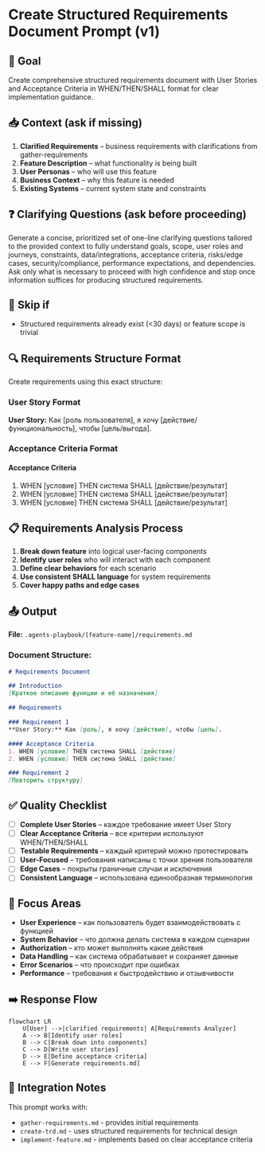 # Create Structured Requirements Document Prompt (v1)

## 🎯 Goal
Create comprehensive structured requirements document with User Stories and Acceptance Criteria in WHEN/THEN/SHALL format for clear implementation guidance.

## 📥 Context (ask if missing)
1. **Clarified Requirements** – business requirements with clarifications from gather-requirements
2. **Feature Description** – what functionality is being built
3. **User Personas** – who will use this feature
4. **Business Context** – why this feature is needed
5. **Existing Systems** – current system state and constraints

## ❓ Clarifying Questions (ask before proceeding)
Generate a concise, prioritized set of one-line clarifying questions tailored to the provided context to fully understand goals, scope, user roles and journeys, constraints, data/integrations, acceptance criteria, risks/edge cases, security/compliance, performance expectations, and dependencies. Ask only what is necessary to proceed with high confidence and stop once information suffices for producing structured requirements.

## 🚦 Skip if
- Structured requirements already exist (<30 days) or feature scope is trivial

## 🔍 Requirements Structure Format
Create requirements using this exact structure:

### User Story Format
**User Story:** Как [роль пользователя], я хочу [действие/функциональность], чтобы [цель/выгода].

### Acceptance Criteria Format
#### Acceptance Criteria
1. WHEN [условие] THEN система SHALL [действие/результат]
2. WHEN [условие] THEN система SHALL [действие/результат]
3. WHEN [условие] THEN система SHALL [действие/результат]

## 📋 Requirements Analysis Process
1. **Break down feature** into logical user-facing components
2. **Identify user roles** who will interact with each component
3. **Define clear behaviors** for each scenario
4. **Use consistent SHALL language** for system requirements
5. **Cover happy paths and edge cases**

## 📤 Output
**File:** `.agents-playbook/[feature-name]/requirements.md`

### Document Structure:
```markdown
# Requirements Document

## Introduction
[Краткое описание функции и её назначения]

## Requirements

### Requirement 1
**User Story:** Как [роль], я хочу [действие], чтобы [цель].

#### Acceptance Criteria
1. WHEN [условие] THEN система SHALL [действие]
2. WHEN [условие] THEN система SHALL [действие]

### Requirement 2
[Повторить структуру]
```

## ✅ Quality Checklist
- [ ] **Complete User Stories** – каждое требование имеет User Story
- [ ] **Clear Acceptance Criteria** – все критерии используют WHEN/THEN/SHALL
- [ ] **Testable Requirements** – каждый критерий можно протестировать
- [ ] **User-Focused** – требования написаны с точки зрения пользователя
- [ ] **Edge Cases** – покрыты граничные случаи и исключения
- [ ] **Consistent Language** – использована единообразная терминология

## 🎯 Focus Areas
- **User Experience** – как пользователь будет взаимодействовать с функцией
- **System Behavior** – что должна делать система в каждом сценарии
- **Authorization** – кто может выполнять какие действия
- **Data Handling** – как система обрабатывает и сохраняет данные
- **Error Scenarios** – что происходит при ошибках
- **Performance** – требования к быстродействию и отзывчивости

## ➡️ Response Flow
```mermaid
flowchart LR
    U[User] -->|clarified requirements| A[Requirements Analyzer]
    A --> B[Identify user roles]
    B --> C[Break down into components]
    C --> D[Write user stories]
    D --> E[Define acceptance criteria]
    E --> F[Generate requirements.md]
```

## 🔄 Integration Notes
This prompt works with:
- `gather-requirements.md` - provides initial requirements
- `create-trd.md` - uses structured requirements for technical design
- `implement-feature.md` - implements based on clear acceptance criteria
